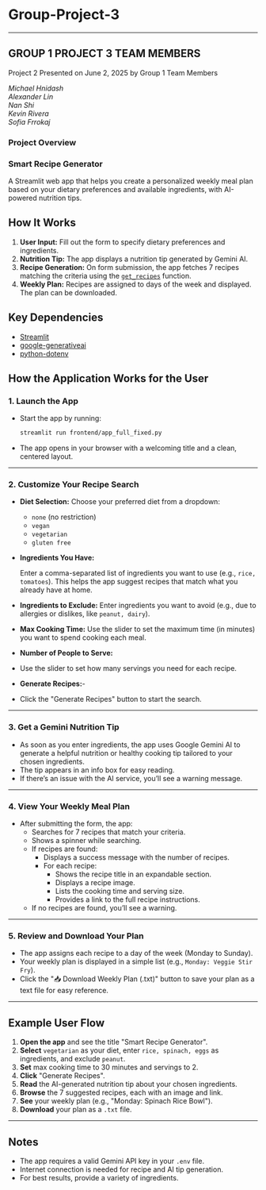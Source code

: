 # Group-Project-3
---
## GROUP 1 PROJECT 3 TEAM MEMBERS
 Project 2 Presented on June 2, 2025 by Group 1 Team Members
 
 *Michael Hnidash*  
 *Alexander Lin*  
 *Nan Shi*   
 *Kevin Rivera*  
 *Sofia Frrokaj*  
 
### **Project Overview**

### **Smart Recipe Generator**
A Streamlit web app that helps you create a personalized weekly meal plan based on your dietary preferences and available ingredients, with AI-powered nutrition tips.

## How It Works
1. **User Input:**
   Fill out the form to specify dietary preferences and ingredients.
2. **Nutrition Tip:**
   The app displays a nutrition tip generated by Gemini AI.
3. **Recipe Generation:**
   On form submission, the app fetches 7 recipes matching the criteria using the [`get_recipes`](../services/api_utils.py) function.
4. **Weekly Plan:**
   Recipes are assigned to days of the week and displayed. The plan can be downloaded.
## Key Dependencies
- [Streamlit](https://streamlit.io/)
- [google-generativeai](https://pypi.org/project/google-generativeai/)
- [python-dotenv](https://pypi.org/project/python-dotenv/)

## How the Application Works for the User

### 1. Launch the App

- Start the app by running:
  ```sh
  streamlit run frontend/app_full_fixed.py
  ```
- The app opens in your browser with a welcoming title and a clean, centered layout.
---
### 2. Customize Your Recipe Search

- **Diet Selection:**
  Choose your preferred diet from a dropdown:
  - `none` (no restriction)
  - `vegan`
  - `vegetarian`
  - `gluten free`
    
- **Ingredients You Have:**
  
  Enter a comma-separated list of ingredients you want to use (e.g., `rice, tomatoes`).
  This helps the app suggest recipes that match what you already have at home.
  
- **Ingredients to Exclude:**
  Enter ingredients you want to avoid (e.g., due to allergies or dislikes, like `peanut, dairy`).
  
- **Max Cooking Time:**
  Use the slider to set the maximum time (in minutes) you want to spend cooking each meal.
  
- **Number of People to Serve:**
-   Use the slider to set how many servings you need for each recipe.
- **Generate Recipes:**- 
-   Click the "Generate Recipes" button to start the search.
---
### 3. Get a Gemini Nutrition Tip
- As soon as you enter ingredients, the app uses Google Gemini AI to generate a helpful nutrition or healthy cooking tip tailored to your chosen ingredients.
- The tip appears in an info box for easy reading.
- If there’s an issue with the AI service, you’ll see a warning message.
---
### 4. View Your Weekly Meal Plan
- After submitting the form, the app:
  - Searches for 7 recipes that match your criteria.
  - Shows a spinner while searching.
  - If recipes are found:
    - Displays a success message with the number of recipes.
    - For each recipe:
      - Shows the recipe title in an expandable section.
      - Displays a recipe image.
      - Lists the cooking time and serving size.
      - Provides a link to the full recipe instructions.
  - If no recipes are found, you’ll see a warning.
---
### 5. Review and Download Your Plan
- The app assigns each recipe to a day of the week (Monday to Sunday).
- Your weekly plan is displayed in a simple list (e.g., `Monday: Veggie Stir Fry`).
- Click the ":inbox_tray: Download Weekly Plan (.txt)" button to save your plan as a text file for easy reference.
---
## Example User Flow
1. **Open the app** and see the title "Smart Recipe Generator".
2. **Select** `vegetarian` as your diet, enter `rice, spinach, eggs` as ingredients, and exclude `peanut`.
3. **Set** max cooking time to 30 minutes and servings to 2.
4. **Click** "Generate Recipes".
5. **Read** the AI-generated nutrition tip about your chosen ingredients.
6. **Browse** the 7 suggested recipes, each with an image and link.
7. **See** your weekly plan (e.g., "Monday: Spinach Rice Bowl").
8. **Download** your plan as a `.txt` file.
---
## Notes
- The app requires a valid Gemini API key in your `.env` file.
- Internet connection is needed for recipe and AI tip generation.
- For best results, provide a variety of ingredients.

